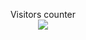 <p align="center"> 
  Visitors counter<br>
  <img src="https://profile-counter.glitch.me/MedTaha4Ever/count.svg" />
</p>
